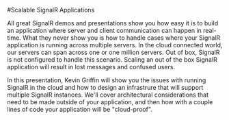 #Scalable SignalR Applications

All great SignalR demos and presentations show you how easy it is to build an application
where server and client communication can happen in real-time.  What they never show you
is how to handle cases where your SignalR application is running across multiple servers.
In the cloud connected world, our servers can span across one or one million servers.  Out
of box, SignalR is not configured to handle this scenario.  Scaling an out of the box SignalR
application will result in lost messages and confused users.

In this presentation, Kevin Griffin will show you the issues with running SignalR in the cloud
and how to design an infrastrure that will support multiple SignalR instances.  We'll cover 
architectural considerations that need to be made outside of your application, and then how
with a couple lines of code your application will be "cloud-proof".
